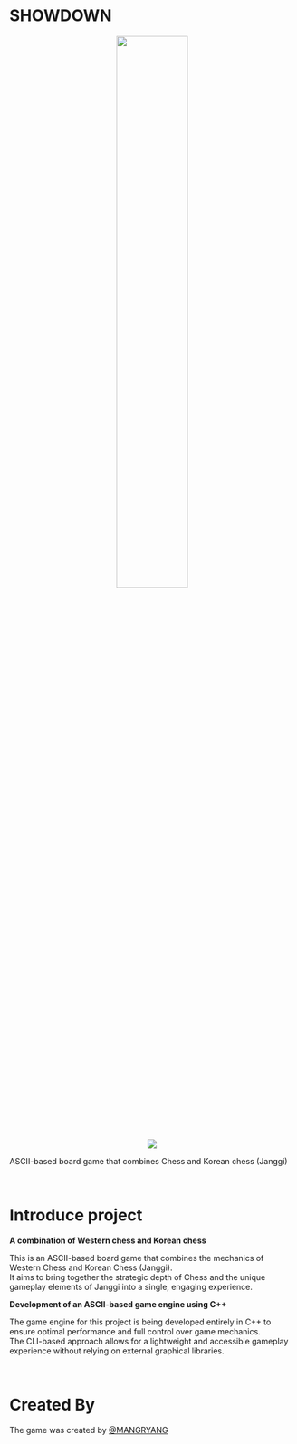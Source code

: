 # SHOWDOWN
<p align="center">
  <img src = "https://github.com/user-attachments/assets/eb8fd944-b9b5-4555-8d7e-465920914858" style="width: 50%;"><br>
  <a href="https://hits.seeyoufarm.com"><img src="https://hits.seeyoufarm.com/api/count/incr/badge.svg?url=https%3A%2F%2Fgithub.com%2FMANGRYANG%2Fshowdown%2F&count_bg=%2379C83D&title_bg=%23555555&icon=&icon_color=%23E7E7E7&title=hits&edge_flat=false"/> </a>                     
</p>

ASCII-based board game that combines Chess and Korean chess (Janggi)

<br>

# Introduce project

<b>A combination of Western chess and Korean chess</b>

This is an ASCII-based board game that combines the mechanics of Western Chess and Korean Chess (Janggi).<br>
It aims to bring together the strategic depth of Chess and the unique gameplay elements of Janggi into a single, engaging experience.<br>


<b>Development of an ASCII-based game engine using C++</b>

The game engine for this project is being developed entirely in C++ to ensure optimal performance and full control over game mechanics.<br>
The CLI-based approach allows for a lightweight and accessible gameplay experience without relying on external graphical libraries.<br>

<br>

# Created By
The game was created by [@MANGRYANG](https://github.com/mangryang)
